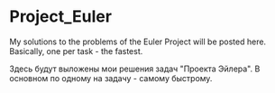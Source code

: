 # Project_Euler

My solutions to the problems of the Euler Project will be posted here. Basically, one per task - the fastest.

Здесь будут выложены мои решения задач "Проекта Эйлера". В основном по одному на задачу - самому быстрому.
